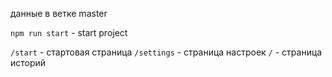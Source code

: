 данные в ветке master

`npm run start` - start project

`/start` - стартовая страница
`/settings` - страница настроек
`/` - страница историй